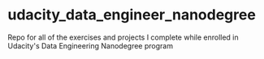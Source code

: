 # udacity_data_engineer_nanodegree
Repo for all of the exercises and projects I complete while enrolled in Udacity's Data Engineering Nanodegree program

